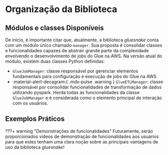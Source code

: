 # Organização da Biblioteca

## Módulos e classes Disponíveis

De início, é importante citar que, atualmente, a biblioteca *gluesnake* conta com um módulo único chamado `manager`. Sua proposta é consolidar classes e funcionalidades capazes de abstrair grande parte da complexidade envolvendo o desenvolvimento de jobs do Glue na AWS. Na versão atual do módulo, existem duas classes Python definidas:

- `GlueJobManager`: classe responsável por gerenciar elementos fundamentais para configuração e execução de jobs do Glue na AWS
- :material-alert-decagram:{ .mdx-pulse .warning } `GlueETLManager`: classe responsável por consolidar funcionalidades de transformação de dados utilizando pyspark. Herda todas as funcionalidades da classe `GlueJobManager` e é considerada como o elemento principal de interação com os usuários.

## Exemplos Práticos

???+ warning "Demonstrações de funcionalidades"
    Futuramente, serão proporcionados vídeos de demonstração de funcionalidades aos usuários para que estes tenham uma clara noção sobre as principais vantagens de uso da biblioteca *gluesnake*!
